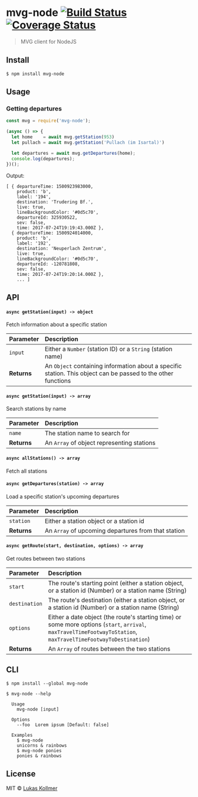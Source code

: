 # mvg-node [![Build Status](https://travis-ci.org/lukaskollmer/mvg-node.svg?branch=master)](https://travis-ci.org/lukaskollmer/mvg-node) [![Coverage Status](https://coveralls.io/repos/github/lukaskollmer/mvg-node/badge.svg?branch=master)](https://coveralls.io/github/lukaskollmer/mvg-node?branch=master)

> MVG client for NodeJS


## Install

```
$ npm install mvg-node
```


## Usage

### Getting departures

```js
const mvg = require('mvg-node');

(async () => {
  let home    = await mvg.getStation(953)
  let pullach = await mvg.getStation('Pullach (im Isartal)')

  let departures = await mvg.getDepartures(home);
  console.log(departures);
})();
```

Output:
```
[ { departureTime: 1500923983000,
    product: 'b',
    label: '194',
    destination: 'Trudering Bf.',
    live: true,
    lineBackgroundColor: '#0d5c70',
    departureId: 325930522,
    sev: false,
    time: 2017-07-24T19:19:43.000Z },
  { departureTime: 1500924014000,
    product: 'b',
    label: '192',
    destination: 'Neuperlach Zentrum',
    live: true,
    lineBackgroundColor: '#0d5c70',
    departureId: -120781808,
    sev: false,
    time: 2017-07-24T19:20:14.000Z },
    ... ]
```


## API

#### `async getStation(input) -> object`
Fetch information about a specific station

| Parameter | Description |
| :-------- | :---------- |
| `input`   | Either a `Number` (station ID) or a `String` (station name) |
| **Returns** | An `Object` containing information about a specific station. This object can be passed to the other functions |

#### `async getStation(input) -> array`
Search stations by name

| Parameter | Description |
| :-------- | :---------- |
| `name`   | The station name to search for |
| **Returns** | An `Array` of object representing stations |

#### `async allStations() -> array`
Fetch all stations

#### `async getDepartures(station) -> array`
Load a specific station's upcoming departures

| Parameter | Description |
| :-------- | :---------- |
| `station`   | Either a station object or a station id |
| **Returns** | An `Array` of upcoming departures from that station |

#### `async getRoute(start, destination, options) -> array`
Get routes between two stations

| Parameter | Description |
| :-------- | :---------- |
| `start`   | The route's starting point (either a station object, or a station id (Number) or a station name (String) |
| `destination`   | The route's destination (either a station object, or a station id (Number) or a station name (String) |
| `options`   | Either a date object (the route's starting time) or some more options (`start`, `arrival`, `maxTravelTimeFootwayToStation`, `maxTravelTimeFootwayToDestination`) |
| **Returns** | An `Array` of routes between the two stations |

## CLI

```
$ npm install --global mvg-node
```

```
$ mvg-node --help

  Usage
    mvg-node [input]

  Options
    --foo  Lorem ipsum [Default: false]

  Examples
    $ mvg-node
    unicorns & rainbows
    $ mvg-node ponies
    ponies & rainbows
```


## License

MIT © [Lukas Kollmer](https://lukaskollmer.me)
